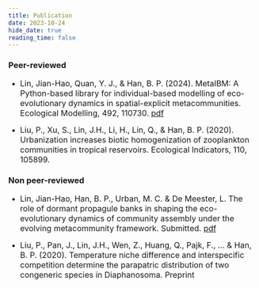 ```yaml
---
title: Publication
date: 2023-10-24
hide_date: true
reading_time: false
---
```


### Peer-reviewed

- <font size=3.5>Lin, Jian-Hao, Quan, Y. J., & Han, B. P. (2024). MetaIBM: A Python-based library for 
individual-based modelling of eco-evolutionary dynamics in spatial-explicit metacommunities. 
Ecological Modelling, 492, 110730. [pdf](https://drive.google.com/file/d/19n52qjGCbdRPtQRDiW_8o5gY1FRGm0mO/view) </font>

- <font size=3.5>Liu, P., Xu, S., Lin, J.H., Li, H., Lin, Q., & Han, B. P. (2020). Urbanization increases biotic 
homogenization of zooplankton communities in tropical reservoirs. Ecological Indicators, 110, 105899. </font>

### Non peer-reviewed

- <font size=3.5>Lin, Jian-Hao, Han, B. P., Urban, M. C. & De Meester, L. The role of dormant propagule 
banks in shaping the eco-evolutionary dynamics of community assembly under the evolving 
metacommunity framework. Submitted. [pdf](https://drive.google.com/file/d/1S1sA3p3g6yv7jXIzUvmogdn7DGDI2-Hk/view)</font>

- <font size=3.5>Liu, P., Pan, J., Lin, J.H., Wen, Z., Huang, Q., Pajk, F., ... & Han, B. P. (2020). Temperature 
niche difference and interspecific competition determine the parapatric distribution of two 
congeneric species in Diaphanosoma. Preprint </font>

